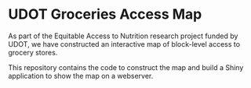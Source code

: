 # UDOT Groceries Access Map

As part of the Equitable Access to Nutrition research project funded by UDOT, 
we have constructed an interactive map of block-level access to grocery stores.

This repository contains the code to construct the map and build a Shiny
application to show the map on a webserver.